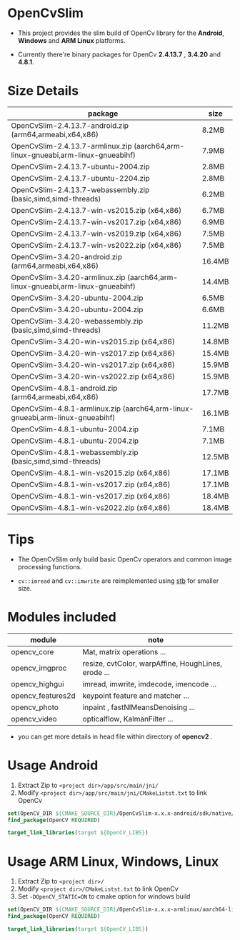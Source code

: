 # OpenCvSlim

- This project provides the slim build of OpenCv library for the **Android**, **Windows** and **ARM Linux** platforms.

- Currently there're binary packages for OpenCv **2.4.13.7** , **3.4.20**  and **4.8.1**.

# Size Details
|package|size|
|---|---|
|OpenCvSlim-2.4.13.7-android.zip (arm64,armeabi,x64,x86)| 8.2MB |
|OpenCvSlim-2.4.13.7-armlinux.zip (aarch64,arm-linux-gnueabi,arm-linux-gnueabihf)| 7.9MB |
|OpenCvSlim-2.4.13.7-ubuntu-2004.zip | 2.8MB |
|OpenCvSlim-2.4.13.7-ubuntu-2204.zip | 2.8MB |
|OpenCvSlim-2.4.13.7-webassembly.zip (basic,simd,simd-threads)| 6.2MB |
|OpenCvSlim-2.4.13.7-win-vs2015.zip (x64,x86)| 6.7MB |
|OpenCvSlim-2.4.13.7-win-vs2017.zip (x64,x86)| 6.9MB |
|OpenCvSlim-2.4.13.7-win-vs2019.zip (x64,x86)| 7.5MB |
|OpenCvSlim-2.4.13.7-win-vs2022.zip (x64,x86)| 7.5MB |
|OpenCvSlim-3.4.20-android.zip (arm64,armeabi,x64,x86)| 16.4MB |
|OpenCvSlim-3.4.20-armlinux.zip (aarch64,arm-linux-gnueabi,arm-linux-gnueabihf)| 14.4MB |
|OpenCvSlim-3.4.20-ubuntu-2004.zip | 6.5MB |
|OpenCvSlim-3.4.20-ubuntu-2004.zip | 6.6MB |
|OpenCvSlim-3.4.20-webassembly.zip (basic,simd,simd-threads)| 11.2MB |
|OpenCvSlim-3.4.20-win-vs2015.zip (x64,x86)| 14.8MB |
|OpenCvSlim-3.4.20-win-vs2017.zip (x64,x86)| 15.4MB |
|OpenCvSlim-3.4.20-win-vs2017.zip (x64,x86)| 15.9MB |
|OpenCvSlim-3.4.20-win-vs2022.zip (x64,x86)| 15.9MB |
|OpenCvSlim-4.8.1-android.zip (arm64,armeabi,x64,x86)| 17.7MB |
|OpenCvSlim-4.8.1-armlinux.zip (aarch64,arm-linux-gnueabi,arm-linux-gnueabihf)| 16.1MB |
|OpenCvSlim-4.8.1-ubuntu-2004.zip | 7.1MB |
|OpenCvSlim-4.8.1-ubuntu-2004.zip | 7.1MB |
|OpenCvSlim-4.8.1-webassembly.zip (basic,simd,simd-threads)| 12.5MB |
|OpenCvSlim-4.8.1-win-vs2015.zip (x64,x86)| 17.1MB |
|OpenCvSlim-4.8.1-win-vs2017.zip (x64,x86)| 17.1MB |
|OpenCvSlim-4.8.1-win-vs2017.zip (x64,x86)| 18.4MB |
|OpenCvSlim-4.8.1-win-vs2022.zip (x64,x86)| 18.4MB |


# Tips

* The OpenCvSlim  only build basic OpenCv operators and  common image processing functions.

* ```cv::imread``` and ```cv::imwrite``` are reimplemented using [stb](https://github.com/nothings/stb) for smaller size. 

# Modules included

|module|note|
|---|---|
|opencv_core|Mat, matrix operations ...|
|opencv_imgproc|resize, cvtColor, warpAffine, HoughLines, erode ...|
|opencv_highgui|imread, imwrite, imdecode, imencode ...|
|opencv_features2d|keypoint feature and matcher ...|
|opencv_photo|inpaint , fastNlMeansDenoising ...|
|opencv_video|opticalflow, KalmanFilter  ...|

- you can get more details in head file within directory of **opencv2** .


# Usage Android

1. Extract Zip  to ```<project dir>/app/src/main/jni/```
2. Modify ```<project dir>/app/src/main/jni/CMakeListst.txt``` to  link OpenCv

```cmake
set(OpenCV_DIR ${CMAKE_SOURCE_DIR}/OpenCvSlim-x.x.x-android/sdk/native/jni)
find_package(OpenCV REQUIRED)

target_link_libraries(target ${OpenCV_LIBS})
```


# Usage ARM Linux, Windows, Linux

1. Extract Zip to ```<project dir>/```
2. Modify ```<project dir>/CMakeListst.txt``` to link OpenCv
3. Set ```-DOpenCV_STATIC=ON``` to cmake option for windows build

```cmake
set(OpenCV_DIR ${CMAKE_SOURCE_DIR}/OpenCvSlim-x.x.x-armlinux/aarch64-linux-gnu/lib/cmake/opencv2)
find_package(OpenCV REQUIRED)

target_link_libraries(target ${OpenCV_LIBS})
```





